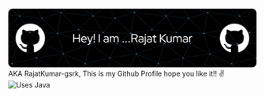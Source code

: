 ![Header](./github-header-image.png)
<br>
AKA RajatKumar-gsrk, This is my Github Profile hope you like it!! ✌️
<br>![Uses Java](https://img.shields.io/badge/Uses-Java-blue?logo=java&logoColor=white)

